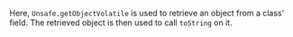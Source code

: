 [//]: # (MAIN: unsafe.Demo)
Here, ```Unsafe.getObjectVolatile``` is used to retrieve an object from a class' field. The retrieved
object is then used to call ```toString``` on it.
